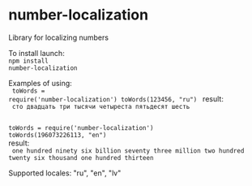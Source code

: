 # number-localization
Library for localizing numbers

To install launch:
<br/>
<code>npm install number-localization</code>

Examples of using:
<br/>
<code>
toWords = require('number-localization')
toWords(123456, "ru")
</code>
result:<br/>
<code> сто двадцать три тысячи четыреста пятьдесят шесть </code>

<code>
toWords = require('number-localization')
toWords(196073226113, "en")
</code>
result:<br/>
<code> one hundred ninety six billion seventy three million two hundred twenty six thousand one hundred thirteen  </code>


Supported locales: "ru", "en", "lv"
